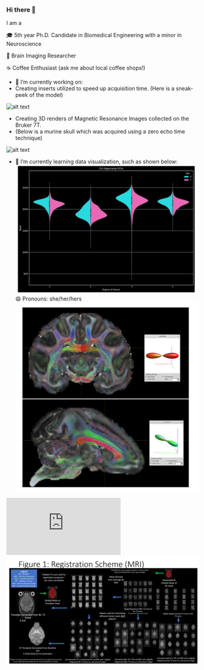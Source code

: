 ### Hi there 👋

 I am a
 
🎓 5th  year Ph.D. Candidate in Biomedical Engineering with a minor in Neuroscience

🧠 Brain Imaging Researcher 

☕ Coffee Enthusiast (ask me about local coffee shops!)


<!--
**laureld04/laureld04** is a ✨ _special_ ✨ repository because its `README.md` (this file) appears on your GitHub profile.

Here are some ideas to get you started:

- 🔭 I’m currently working on ...
- 🌱 I’m currently learning ...
- 👯 I’m looking to collaborate on ...
- 🤔 I’m looking for help with ...
- 💬 Ask me about ...
- 📫 How to reach me: ...
- 😄 Pronouns: ...
- ⚡ Fun fact: ...
-->
- 🔭 I’m currently working on:
- Creating inserts utilized to speed up acquisition time. (Here is a sneak-peek of the model)

![alt text](https://github.com/laureld04/Multi_Brain_Pipeline/blob/master/innertubesegment.gif "Inner Tube Segment")

- Creating 3D renders of Magnetic Resonance Images collected on the Bruker 7T.
-  (Below is a murine skull which was acquired using a zero echo time technique) 

![alt text](https://github.com/laureld04/laureld04/blob/main/murine.gif "Murine Skull Render")

- 🌱 I’m currently learning data visualization, such as shown below:
![alt text](https://github.com/laureld04/laureld04/blob/main/histos.PNG "Violin Plot")
😄 Pronouns: she/her/hers
![alt text](https://github.com/laureld04/laureld04/blob/main/APIS_test.PNG "DTI Direction Checks")

![alt text](https://github.com/laureld04/laureld04/blob/main/tUStx_figures.pdf "Test")
![alt text](https://github.com/laureld04/laureld04/blob/main/test.png "Test image")

